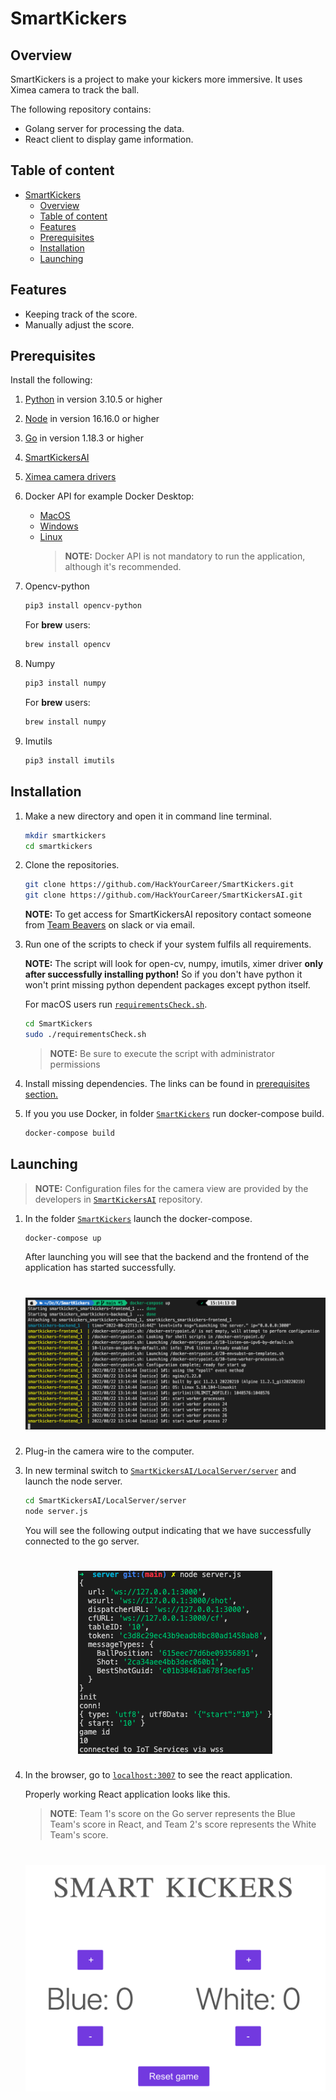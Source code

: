 # SmartKickers

## Overview

SmartKickers is a project to make your kickers more immersive. It uses Ximea camera to track the ball.

The following repository contains:

- Golang server for processing the data.
- React client to display game information.

## Table of content

- [SmartKickers](#smartkickers)
  - [Overview](#overview)
  - [Table of content](#table-of-content)
  - [Features](#features)
  - [Prerequisites](#prerequisites)
  - [Installation](#installation)
  - [Launching](#launching)

## Features

- Keeping track of the score.
- Manually adjust the score.

## Prerequisites

Install the following:

1. [Python](https://www.python.org/downloads/) in version 3.10.5 or higher
2. [Node](https://nodejs.org/en/download/) in version 16.16.0 or higher
3. [Go](https://go.dev/dl/) in version 1.18.3 or higher
4. [SmartKickersAI](https://github.com/HackYourCareer/SmartKickersAI)
5. [Ximea camera drivers](https://www.ximea.com/support/wiki/apis/)
6. Docker API for example Docker Desktop:
   - [MacOS](https://docs.docker.com/desktop/install/mac-install/)
   - [Windows](https://docs.docker.com/desktop/install/windows-install/)
   - [Linux](https://docs.docker.com/desktop/install/linux-install/)
     > **NOTE:** Docker API is not mandatory to run the application, although it's recommended.
7. Opencv-python

   ```bash
   pip3 install opencv-python
   ```

   For **brew** users:

   ```bash
   brew install opencv
   ```

8. Numpy

   ```bash
   pip3 install numpy
   ```

   For **brew** users:

   ```bash
   brew install numpy
   ```

9. Imutils

   ```bash
   pip3 install imutils
   ```

## Installation

1. Make a new directory and open it in command line terminal.

   ```bash
   mkdir smartkickers
   cd smartkickers
   ```

2. Clone the repositories.

   ```bash
   git clone https://github.com/HackYourCareer/SmartKickers.git
   git clone https://github.com/HackYourCareer/SmartKickersAI.git
   ```

   **NOTE:** To get access for SmartKickersAI repository contact someone from [Team Beavers](https://wiki.one.int.sap/wiki/display/saplabspoland/Beavers+Team) on slack or via email.

3. Run one of the scripts to check if your system fulfils all requirements.

   **NOTE:** The script will look for open-cv, numpy, imutils, ximer driver **only after successfully installing python!** So if you don't have python it won't print missing python dependent packages except python itself.

   For macOS users run [`requirementsCheck.sh`](requirementsCheck.sh).

   ```bash
   cd SmartKickers
   sudo ./requirementsCheck.sh
   ```

   <!--TODO: ADD SCRIPT FOR WINDOWS -->

   > **NOTE:** Be sure to execute the script with administrator permissions

4. Install missing dependencies. The links can be found in [prerequisites section.](https://github.com/HackYourCareer/SmartKickers#prerequisites)

5. If you you use Docker, in folder [`SmartKickers`](SmartKickers) run docker-compose build.

   ```bash
   docker-compose build
   ```

## Launching

> **NOTE:** Configuration files for the camera view are provided by the developers in [`SmartKickersAI`](https://github.com/HackYourCareer/SmartKickersAI/tree/main/LocalServer) repository.

1. In the folder [`SmartKickers`](SmartKickers) launch the docker-compose.

   ```bash
   docker-compose up
   ```

   After launching you will see that the backend and the frontend of the application has started successfully.

   <h1 align="center">
       <img src="assets/appLaunch.png">
   </h1>

2. Plug-in the camera wire to the computer.

3. In new terminal switch to [`SmartKickersAI/LocalServer/server`](SmartKickersAI/LocalServer/server) and launch the node server.

   ```bash
   cd SmartKickersAI/LocalServer/server
   node server.js
   ```

   You will see the following output indicating that we have successfully connected to the go server.

   <h1 align="center">
       <img src="assets/nodeLaunch.png">
   </h1>

4. In the browser, go to [`localhost:3007`](http://localhost:3007/) to see the react application.

   Properly working React application looks like this.

   > **NOTE**: Team 1's score on the Go server represents the Blue Team's score in React, and Team 2's score represents the White Team's score.

      <h1 align="center">
          <img src="assets/reactApp.png">
      </h1>

   <!-- ## Development
   More details for developers may be provided soon in separate Readme files for the frontend, backend and SmartKickersAI. -->
